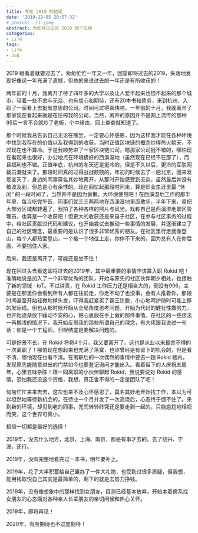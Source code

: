 ```yaml
---
title: 写在 2019 的结尾
date: '2019-12-05 20:57:32'
# photos: ./1.jpeg
abstract: 为即将过去的 2019 做个总结
categories:
- Life
tags:
- Life
- Job
---
```


2019 眼看着就要过去了，匆匆忙忙一年又一年，回望即将过去的2019，失落地发现好像这一年充满了遗憾，但总的来说过去的一年还是有所收获的！

两年前的十月，我离开了待了四年多的大学以及让人爱不起来也恨不起来的那个城市，带着一些不舍与无奈、也有信心和期待，还有20本书和债务，来到杭州，入职了一家看上去挺有意思的公司。时间可过得真快呐，一年前的十月，我就离开了那家现在看起来就是在压榨我的公司，当然，离开的原因并不是网上流传的那种95后一言不合就炒了老板，个中缘由，网上查查就知道了。

那个时候我总告诉自己无论在哪里，一定要心怀感恩，因为这样我才能在各种环境中找到我存在的价值以及我得到的收获。当时正值区块链的概念炒得热火朝天，不过现在也不算冷。于是我顺势进了一家区块链公司。嗯那家公司挺不错的，哪怕现在看起来也很好，办公地点在环境极好的西溪湿地（虽然现在已经不在那了），而且福利也不错。正值年底，杭州的冬天还是挺冷的，但是不久以后，更冷的互联网裁员潮就来了。那段时间真的过得战战兢兢的，年初的时候去了一趟北京，回来发现变天了，身边的同事莫名其妙地离开，从那时开始感受到无奈，虽然最后并没有被波及到，但总是心有余悸的。现在回忆起那段时间来，算是职业生涯里最 “休闲” 的一段时间了，当然并不是因为偷懒，大环境使然吧！在西溪湿地工作的那半年里，每当吃完午饭，同事们就三三两两地在西溪湿地里面散步，半年下来，竟把大部分区域都转遍了，我拍了各种各样的照片与风光，戏称自己是西溪湿地景区管理员，也算是一个收获吧！但更大的收获还是来自于社区，在参与社区事务的过程中，给社区贡献过代码和建议，也开始尝试去推动一些事情的发展，并逐渐建立了自己的社区理念，最重要的是认识了很多非常优秀的朋友。在社区里行走就像登山，每个人都热爱登山，一个接一个地往上走，你停不下来的，因为总有人在你后面，不要挡住人家。

后来，我还是离开了，可能还是坐不住！

现在回过头去看这即将过去的2019年，其中最重要的事情应该算入职 Rokid 吧！准确地说是加入了一个非常优秀的团队，开始与原先的社区伙伴朝夕相处，也接触了新的领域--IoT。不过讲真，在 Rokid 工作压力还是相当大的，倒没有996，主要是在那里你会看到所有人都在往前走，你走不动了也没事，会有人推着你。那段时间甚至开始轻微地掉头发，吓得我赶紧买了霸王防脱，小心地呵护随时可能上移的发际线。但也从那时候开始从全局角度思考问题，开始为代码的健壮性做努力，也开始逐渐放下躁动不安的心，把心思放在手上做的那件事情。在社区的一些想法一再搁浅的情况下，我开始反思我的那些所谓自己的理念，有大佬跟我说过一句话：你是一个工程师，归根结底是要解决问题的。

可是好景不长，在 Rokid 将将4个月，我又要离开了。这也是从业以来最舍不得的一次离职了！哪怕现在想起来也充满了落寞，也许曾经是有留下的机会的，但是看不清，哪怕现在也看不清。在离职后的一次偶然的事情中要去一趟 Rokid 楼内，发现原先能随意进出的门禁如今也要登记询问才能出入。看着留下的人庆祝五周年，心里五味杂陈！跟一同离职的小伙伴聊起 Rokid，我说要说对 Rokid 的感情，恐怕我还没这个资格，我想，真正舍不得的一定是团队了吧！

匆匆忙忙来来去去，这次也来不及心怀感恩了，莫名其妙地开始找工作，本以为可以坦然地等待新机会的，在待业一个月并发了一次高烧后，心态终于绷不住了。来到新的环境，却见到老的同事，兜兜转转终究还是要走到一起的，只能尴尬地相视而笑，这个世界可真小。

相信一切都是最好的选择！

2019年，没去什么地方，北京、上海、南京，都是有事才去的。去了绍兴、宁波，还行。

2019年，没有完整地看完过一本书，明年要补上。

2019年，花了大半积蓄给自己置办了一件大礼物，也受到过很多质疑，但我想，能用钱取悦自己其实是最简单的，剩下的就是去努力挣钱。

2019年，没有像想象中的那样找到女朋友，目测已经基本放弃，开始本着佛系找女朋友的心态面对各种亲人长辈朋友的亲切问候和热心关怀。

2019年，即将再见！

2020年，有所期待也不过度期待！
